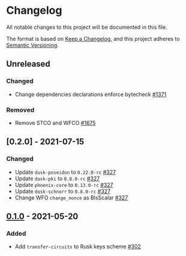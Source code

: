 # Changelog

All notable changes to this project will be documented in this file.

The format is based on [Keep a Changelog](https://keepachangelog.com/en/1.0.0/),
and this project adheres to [Semantic Versioning](https://semver.org/spec/v2.0.0.html).

## Unreleased

### Changed

- Change dependencies declarations enforce bytecheck [#1371]

### Removed

- Remove STCO and WFCO [#1675]

## [0.2.0] - 2021-07-15

### Changed

- Update `dusk-poseidon` to `0.22.0-rc` [#327]
- Update `dusk-pki` to `0.8.0-rc` [#327]
- Update `phoenix-core` to `0.13.0-rc` [#327]
- Update `dusk-schnorr` to `0.8.0-rc` [#327]
- Change WFO `change_nonce` as BlsScalar [#327]

## [0.1.0] - 2021-05-20

### Added

- Add `transfer-circuits` to Rusk keys scheme [#302]

[#1675]: https://github.com/dusk-network/rusk/issues/1675
[#1371]: https://github.com/dusk-network/rusk/issues/1371
[#327]: https://github.com/dusk-network/rusk/issues/327
[#302]: https://github.com/dusk-network/rusk/issues/302
[0.1.0]: https://github.com/dusk-network/rusk/releases/tag/transfer-circuits-0.1.0
